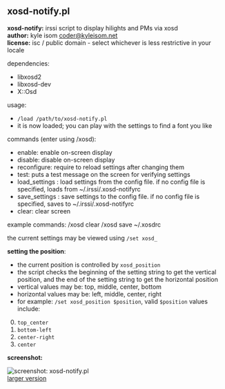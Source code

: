 xosd-notify.pl
--------------

**xosd-notify:** irssi script to display hilights and PMs via xosd    
**author:** kyle isom <coder@kyleisom.net>    
**license:** isc / public domain - select whichever is less restrictive in your
locale     

dependencies:
* libxosd2
* libxosd-dev
* X::Osd

usage:
* `/load /path/to/xosd-notify.pl`    
* it is now loaded; you can play with the settings to find a font you like

commands (enter using /xosd): 
* enable: enable on-screen display
* disable: disable on-screen display
* reconfigure: require to reload settings after changing them
* test: puts a test message on the screen for verifying settings
* load_settings <config file>: load settings from the config file. if no 
config file is specified, loads from ~/.irssi/.xosd-notifyrc
* save_settings <config file>: save settings to the config file. if no
config file is specified, saves to ~/.irssi/.xosd-notifyrc
* clear: clear screen

example commands: 
    /xosd clear
    /xosd save ~/.xosdrc

the current settings may be viewed using `/set xosd_`

**setting the position**:
* the current position is controlled by `xosd_position`
* the script checks the beginning of the setting string to get the vertical
position, and the end of the setting string to get the horizontal position
* vertical values may be: top, middle, center, bottom
* horizontal values may be: left, middle, center, right
* for example: `/set xosd_position $position`, valid `$position` values 
include:
0. `top_center`
1. `bottom-left`
2. `center-right`
3. `center`


**screenshot:**    

![screenshot: xosd-notify.pl](/images/screenshots/irssi-xosd_small.png)    
[larger version](/images/screenshots/irssi-xosd.png)

